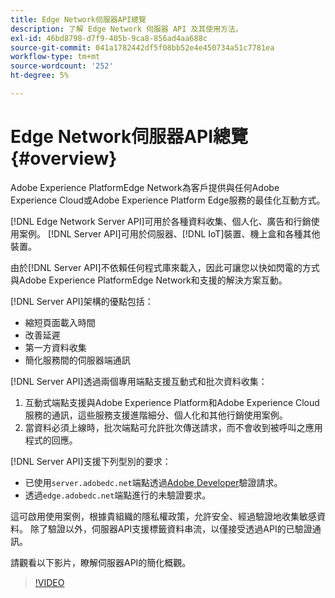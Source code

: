 ```yaml
---
title: Edge Network伺服器API總覽
description: 了解 Edge Network 伺服器 API 及其使用方法。
exl-id: 46bd8798-d7f9-405b-9ca8-856ad4aa688c
source-git-commit: 041a1782442df5f08bb52e4e450734a51c7781ea
workflow-type: tm+mt
source-wordcount: '252'
ht-degree: 5%

---
```


# Edge Network伺服器API總覽 {#overview}

Adobe Experience PlatformEdge Network為客戶提供與任何Adobe Experience Cloud或Adobe Experience Platform Edge服務的最佳化互動方式。

[!DNL Edge Network Server API]可用於各種資料收集、個人化、廣告和行銷使用案例。 [!DNL Server API]可用於伺服器、[!DNL IoT]裝置、機上盒和各種其他裝置。

由於[!DNL Server API]不依賴任何程式庫來載入，因此可讓您以快如閃電的方式與Adobe Experience PlatformEdge Network和支援的解決方案互動。

[!DNL Server API]架構的優點包括：

* 縮短頁面載入時間
* 改善延遲
* 第一方資料收集
* 簡化服務間的伺服器端通訊

[!DNL Server API]透過兩個專用端點支援互動式和批次資料收集：

1. 互動式端點支援與Adobe Experience Platform和Adobe Experience Cloud服務的通訊，這些服務支援進階細分、個人化和其他行銷使用案例。
2. 當資料必須上線時，批次端點可允許批次傳送請求，而不會收到被呼叫之應用程式的回應。

[!DNL Server API]支援下列型別的要求：

* 已使用`server.adobedc.net`端點透過[Adobe Developer](https://developer.adobe.com/)驗證請求。
* 透過`edge.adobedc.net`端點進行的未驗證要求。

這可啟用使用案例，根據貴組織的隱私權政策，允許安全、經過驗證地收集敏感資料。 除了驗證以外，伺服器API支援標籤資料串流，以僅接受透過API的已驗證通訊。

請觀看以下影片，瞭解伺服器API的簡化概觀。

>[!VIDEO](https://video.tv.adobe.com/v/341448/)
